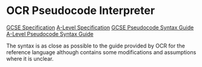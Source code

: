 # OCR Pseudocode Interpreter

[GCSE Specification](https://www.ocr.org.uk/Images/558027-specification-gcse-computer-science-j277.pdf)
[A-Level Specification](https://ocr.org.uk/Images/170844-specification-accredited-a-level-gce-computer-science-h446.pdf)
[GCSE Pseudocode Syntax Guide](https://www.ocr.org.uk/images/202654-pseudocode-guide.pdf)
[A-Level Pseudocode Syntax Guide](https://www.ocr.org.uk/Images/260952-pseudocode-guide.pdf)

The syntax is as close as possible to the guide provided by OCR for the reference language although contains some modifications and assumptions where it is unclear.